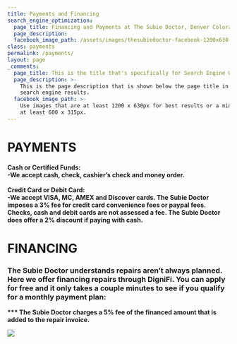 ```yaml
---
title: Payments and Financing
search_engine_optimization:
  page_title: Financing and Payments at The Subie Doctor, Denver Colorado
  page_description:
  facebook_image_path: /assets/images/thesubiedoctor-facebook-1200x630.png
class: payments
permalink: /payments/
layout: page
_comments:
  page_title: This is the title that's specifically for Search Engine Optimization.
  page_description: >-
    This is the page description that is shown below the page title in the
    search engine results.
  facebook_image_path: >-
    Use images that are at least 1200 x 630px for best results or a minimum of
    at least 600 x 315px.
---
```

# PAYMENTS

#### Cash or Certified Funds:<br>\-We accept cash, check, cashier’s check and money order. &nbsp;<br><br>Credit Card or Debit Card:<br>\-We accept VISA, MC, AMEX and Discover cards. The Subie Doctor imposes a 3% fee for credit card convenience fees or paypal fees. Checks, cash and debit cards are not assessed a fee. The Subie Doctor does offer a 2% discount if paying with cash.<br>

# FINANCING

### The Subie Doctor understands repairs aren’t always planned. Here we offer financing repairs through DigniFi. You can apply for free and it only takes a couple minutes to see if you qualify for a monthly payment plan:

**\*\*\* The Subie Doctor charges a 5% fee of the financed amount that is added to the repair invoice.**

[![](https://cdn.dignifi.com/prequal-widget/banners/DigniFi_WebBanner_RW_AU01_728x90.jpg)](https://app.dignifi.com/landing?utm_medium=Web&amp;utm_source=merchant-banner&amp;utm_campaign=web-resources&amp;utm_content=DigniFi_WebBanner_RW_AU01_728x90&amp;merchant_id=23921)

&nbsp;